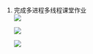 1. 完成多进程多线程课堂作业   
   ![](https://gitee.com/qytanggit/Python_Basic/raw/master/image/Charpter16/16.1.png)

   ![](https://gitee.com/qytanggit/Python_Basic/raw/master/image/Charpter16/16.2.png)

   ![](https://gitee.com/qytanggit/Python_Basic/raw/master/image/Charpter16/16.3.png)

